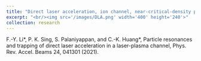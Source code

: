 ```yaml
---
title: "Direct laser acceleration, ion channel, near-critical-density plasmas, radiography and nuclear applications"
excerpt: "<br/><img src='/images/DLA.png' width='400' height='240'>"
collection: research
---
```


F.-Y. Li\*, P. K. Sing, S. Palaniyappan, and C.-K. Huang\*, Particle resonances and trapping of direct laser acceleration in a laser-plasma channel, Phys. Rev. Accel. Beams 24, 041301 (2021).

